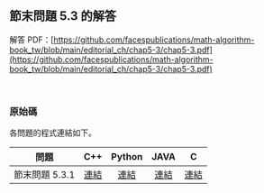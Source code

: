 ## 節末問題 5.3 的解答

解答 PDF：[https://github.com/facespublications/math-algorithm-book_tw/blob/main/editorial_ch/chap5-3/chap5-3.pdf](https://github.com/facespublications/math-algorithm-book_tw/blob/main/editorial_ch/chap5-3/chap5-3.pdf)

<br />

### 原始碼

各問題的程式連結如下。

| 問題 | C++ | Python | JAVA | C |
|:---:|:---:|:---:|:---:|:---:|
| 節末問題 5.3.1 | [連結](https://github.com/facespublications/math-algorithm-book_tw/blob/main/editorial_ch/chap5-3/prob5-3-1.cpp) | [連結](https://github.com/facespublications/math-algorithm-book_tw/blob/main/editorial_ch/chap5-3/prob5-3-1.py) | [連結](https://github.com/facespublications/math-algorithm-book_tw/blob/main/editorial_ch/chap5-3/prob5-3-1.java) | [連結](https://github.com/facespublications/math-algorithm-book_tw/blob/main/editorial_ch/chap5-3/prob5-3-1.c) |
